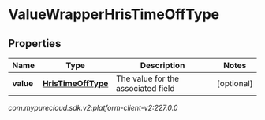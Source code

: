 # ValueWrapperHrisTimeOffType


## Properties

| Name | Type | Description | Notes |
| ------------ | ------------- | ------------- | ------------- |
| **value** | [**HrisTimeOffType**](HrisTimeOffType) | The value for the associated field |  [optional] |




_com.mypurecloud.sdk.v2:platform-client-v2:227.0.0_
